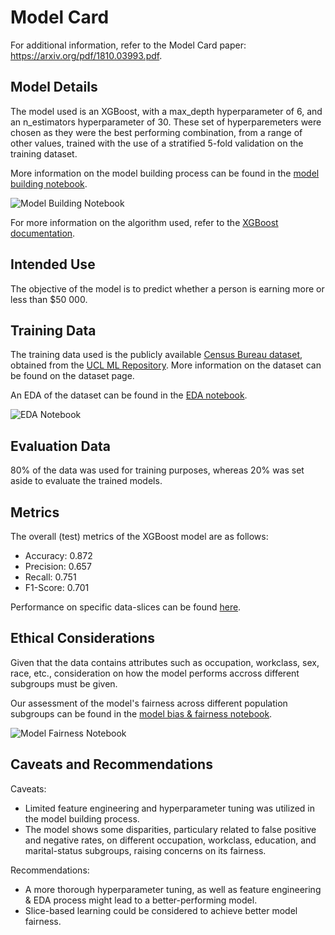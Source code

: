 # Model Card
For additional information, refer to the Model Card paper: https://arxiv.org/pdf/1810.03993.pdf.

## Model Details
The model used is an XGBoost, with a max_depth hyperparameter of 6, and an n_estimators hyperparameter of 30. These
set of hyperparemeters were chosen as they were the best performing combination, from a range of other values, trained 
with the use of a stratified 5-fold validation on the training dataset.

More information on the model building process can be found in the [model building notebook](https://github.com/Gianatmaja/fastapi-cloud-app/blob/main/notebooks/Model%20Building.ipynb).

![Model Building Notebook](https://github.com/Gianatmaja/fastapi-cloud-app/blob/main/screenshots/ml_nb.png)

For more information on the algorithm used, refer to the [XGBoost documentation](https://xgboost.readthedocs.io/en/stable/).

## Intended Use
The objective of the model is to predict whether a person is earning more or less than $50 000.

## Training Data
The training data used is the publicly available [Census Bureau dataset](https://archive.ics.uci.edu/ml/datasets/census+income), 
obtained from the [UCL ML Repository](https://archive.ics.uci.edu/ml/index.php). More information on the dataset can be found on 
the dataset page.

An EDA of the dataset can be found in the [EDA notebook](https://github.com/Gianatmaja/fastapi-cloud-app/blob/main/notebooks/EDA.ipynb).

![EDA Notebook](https://github.com/Gianatmaja/fastapi-cloud-app/blob/main/screenshots/eda_nb.png)

## Evaluation Data
80% of the data was used for training purposes, whereas 20% was set aside to evaluate the trained models.

## Metrics
The overall (test) metrics of the XGBoost model are as follows:
- Accuracy: 0.872
- Precision: 0.657
- Recall: 0.751
- F1-Score: 0.701

Performance on specific data-slices can be found [here](https://github.com/Gianatmaja/fastapi-cloud-app/blob/main/slice_output.txt).

## Ethical Considerations
Given that the data contains attributes such as occupation, workclass, sex, race, etc., consideration on how the 
model performs accross different subgroups must be given.

Our assessment of the model's fairness across different population subgroups can be found in the
[model bias & fairness notebook](https://github.com/Gianatmaja/fastapi-cloud-app/blob/main/notebooks/Model%20Bias%20%26%20Fairness.ipynb).

![Model Fairness Notebook](https://github.com/Gianatmaja/fastapi-cloud-app/blob/main/screenshots/fairness.png)

## Caveats and Recommendations
Caveats:
- Limited feature engineering and hyperparameter tuning was utilized in the model building process.
- The model shows some disparities, particulary related to false positive and negative rates, on different occupation,
workclass, education, and marital-status subgroups, raising concerns on its fairness.

Recommendations:
- A more thorough hyperparameter tuning, as well as feature engineering & EDA process might lead to a better-performing
model.
- Slice-based learning could be considered to achieve better model fairness.